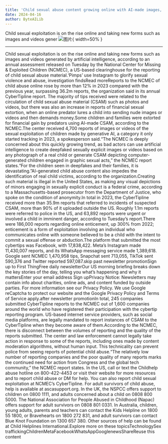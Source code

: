 ```yaml
---
title: 'Child sexual abuse content growing online with AI-made images, report says'
date: 2024-04-16
author: ByteAILib
---
```


Child sexual exploitation is on the rise online and taking new forms such as images and videos gener
![图片](https://i.guim.co.uk/img/media/7a96e3e30be2d7278f417d41ab3c51dbacc62810/0_322_5457_3276/master/5457.jpg){ width=50% }

---
Child sexual exploitation is on the rise online and taking new forms such as images and videos generated by artificial intelligence, according to an annual assessment released on Tuesday by the National Center for Missing & Exploited Children (NCMEC), a US-based clearinghouse for the reporting of child sexual abuse material.‘Pimps’ use Instagram to glorify sexual violence and abuse, investigation findsRead moreReports to the NCMEC of child abuse online rose by more than 12% in 2023 compared with the previous year, surpassing 36.2m reports, the organization said in its annual CyberTipline report. The majority of tips received were related to the circulation of child sexual abuse material (CSAM) such as photos and videos, but there was also an increase in reports of financial sexual extortion, when an online predator lures a child into sending nude images or videos and then demands money.Some children and families were extorted for financial gain by predators using AI-made CSAM, according to the NCMEC.The center received 4,700 reports of images or videos of the sexual exploitation of children made by generative AI, a category it only started tracking in 2023, a spokesperson said.“The NCMEC is deeply concerned about this quickly growing trend, as bad actors can use artificial intelligence to create deepfaked sexually explicit images or videos based on any photograph of a real child or generate CSAM depicting computer-generated children engaged in graphic sexual acts,” the NCMEC report states.“For the children seen in deepfakes and their families, it is devastating.”AI-generated child abuse content also impedes the identification of real child victims, according to the organization.Creating such material is illegal in the United States, as making any visual depictions of minors engaging in sexually explicit conduct is a federal crime, according to a Massachusetts-based prosecutor from the Department of Justice, who spoke on the condition of anonymity.In total in 2023, the CyberTipline received more than 35.9m reports that referred to incidents of suspected CSAM, more than 90% of it uploaded outside the US. Roughly 1.1m reports were referred to police in the US, and 63,892 reports were urgent or involved a child in imminent danger, according to Tuesday’s report.There were 186,000 reports regarding online enticement, up 300% from 2022; enticement is a form of exploitation involving an individual who communicates online with someone believed to be a child with the intent to commit a sexual offense or abduction.The platform that submitted the most cybertips was Facebook, with 17,838,422. Meta’s Instagram made 11,430,007 reports, and its WhatsApp messaging service made 1,389,618. Google sent NCMEC 1,470,958 tips, Snapchat sent 713,055, TikTok sent 590,376 and Twitter reported 597,087.skip past newsletter promotionSign up to First ThingFree daily newsletterOur US morning briefing breaks down the key stories of the day, telling you what’s happening and why it mattersEnter your email address Sign upPrivacy Notice: Newsletters may contain info about charities, online ads, and content funded by outside parties. For more information see our Privacy Policy. We use Google reCaptcha to protect our website and the Google Privacy Policy and Terms of Service apply.after newsletter promotionIn total, 245 companies submitted CyberTipline reports to the NCMEC out of 1,600 companies around the world who have registered their participation with the cybertip reporting program. US-based internet service providers, such as social media platforms, are legally mandated to report instances of CSAM to the CyberTipline when they become aware of them.According to the NCMEC, there is disconnect between the volumes of reporting and the quality of the reports submitted. The center and law enforcement cannot legally take action in response to some of the reports, including ones made by content moderation algorithms, without human input. This technicality can prevent police from seeing reports of potential child abuse.“The relatively low number of reporting companies and the poor quality of many reports marks the continued need for action from Congress and the global tech community,” the NCMEC report states. In the US, call or text the Childhelp abuse hotline on 800-422-4453 or visit their website for more resources and to report child abuse or DM for help. You can also report child sexual exploitation at NCMEC’s CyberTipline. For adult survivors of child abuse, help is available at ascasupport.org. In the UK, the NSPCC offers support to children on 0800 1111, and adults concerned about a child on 0808 800 5000. The National Association for People Abused in Childhood (Napac) offers support for adult survivors on 0808 801 0331. In Australia, children, young adults, parents and teachers can contact the Kids Helpline on 1800 55 1800, or Bravehearts on 1800 272 831, and adult survivors can contact Blue Knot Foundation on 1300 657 380. Other sources of help can be found at Child Helplines International.Explore more on these topicsTechnologySex traffickingChildrenMetaFacebookWhatsAppGooglenewsShareReuse this content